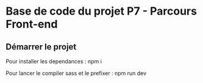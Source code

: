 # Base de code du projet P7 - Parcours Front-end

## Démarrer le projet

Pour installer les dependances : npm i

Pour lancer le compiler sass et le prefixer : npm run dev

